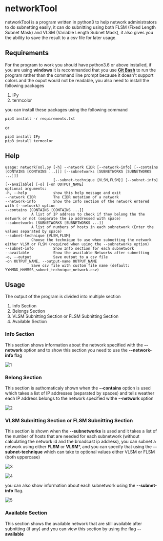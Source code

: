 # networkTool

networkTool is a program written in python3 to help network administrators to do subnetting easily, it can do subnitting using both FLSM (Fixed Length Subnet Mask) and VLSM (Variable Length Subnet Mask), it also gives you the ability to save the result to a csv file for later usage.

## Requirements

For the program to work you should have python3.6 or above installed, if you are using **windows** it is recommanded that you use [**Git Bash**](https://gitforwindows.org/) to run the program rather than the command line prompt because it doesn't support colors and the ouput would not be readable, you also need to install the following packages
1. IPy
2. termcolor

you can install these packages using the following command
```
pip3 install -r requirements.txt
```
or
```
pip3 install IPy
pip3 install termcolor
```

## Help

```
usage: networkTool.py [-h] --network CIDR [--network-info] [--contains [CONTAINS [CONTAINS ...]]] [--subnetworks [SUBNETWORKS [SUBNETWORKS ...]]] 
                      [--subnet-technique {VLSM,FLSM}] [--subnet-info] [--available] [-o] [-on OUTPUT_NAME]
optional arguments:                                                                                                                                                       
-h, --help            show this help message and exit                                                                                                                   
--network CIDR        The CIDR notation of a network                                                                                                                    
--network-info        Show the Info section of the network entered with (--network) option                                                                              
--contains [CONTAINS [CONTAINS ...]]
            A list of IP address to check if they belong tho the network or not (separate the ip addressed with space)                                        
--subnetworks [SUBNETWORKS [SUBNETWORKS ...]]
            A list of numbers of hosts in each subnetwork (Enter the values separated by space)                                                               
--subnet-technique {VLSM,FLSM}
            Choose the technique to use when subnetting the network either VLSM or FLSM (required when using the --subnetworks option)                       
--subnet-info         Show Info section for each subnetwork                                                                                                             
--available           Show the available Networks after subnetting                                                                                                      
-o, --output          Save output to a csv file                                                                                                                         
-on OUTPUT_NAME, --output-name OUTPUT_NAME
            Save csv file with custom file name (default: YYMMDD_HHMMSS_subnet_technique_network.csv)                                                                             
```

## Usage

The output of the program is divided into multiple section
1. Info Section
2. Belongs Section
3. VLSM Subnitting Section or FLSM Subnitting Section
4. Available Section

### Info Section
This section shows information about the network specified with the **--network** option and to show this section you need to use the **--network-info** flag

![1](https://user-images.githubusercontent.com/70541804/118563789-211d1280-b767-11eb-92e9-338fe75c68d3.JPG)


### Belong Section
This section is authomaticaly shown when the **--contains** option is used which takes a list of IP addresses (separated by spaces) and tells weather each IP address belongs to the network specified withe **--network** option 

![2](https://user-images.githubusercontent.com/70541804/118563973-65a8ae00-b767-11eb-84f8-1ab1203d05d2.JPG)

### VLSM Subnitting Section or FLSM Subnitting Section
This section is shown when the **--subnetworks** is used and it takes a list of the number of hosts that are needed for each subnetwork (without calculating the network id and the broadcast ip address), you can subnet a network using either **FLSM** or **VLSM***, and you can specify that using the **--subnet-technique** which can take to optional values either VLSM or FLSM (both uppercase)

![3](https://user-images.githubusercontent.com/70541804/118564682-aa811480-b768-11eb-96fd-2ce5ee82c5a8.JPG)

![4](https://user-images.githubusercontent.com/70541804/118564701-afde5f00-b768-11eb-9e2d-650e653bf22c.JPG)

you can also show information about each subnetwork using the **--subnet-info** flag.

![5](https://user-images.githubusercontent.com/70541804/118564878-11063280-b769-11eb-82e7-8a32ab2e0820.JPG)

### Available Section

This section shows the available network that are still available after subnitting (if any) and you can view this section by using the flag **--available**

